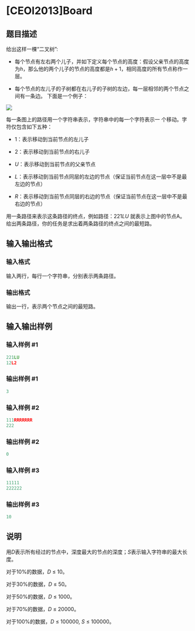 # [CEOI2013]Board

## 题目描述

给出这样一棵“二叉树”:

- 每个节点有左右两个儿子，并如下定义每个节点的高度：假设父亲节点的高度为$h$，那么他的两个儿子的节点的高度都是$h+1$，相同高度的所有节点称作一层。

- 每个节点的左儿子的子树都在右儿子的子树的左边，每一层相邻的两个节点之间有一条边。 下面是一个例子：

![](https://cdn.luogu.com.cn/upload/pic/74384.png)

每一条图上的路径用一个字符串表示，字符串中的每一个字符表示一 个移动。字符仅包含如下五种：

- $1$：表示移动到当前节点的左儿子

- $2$：表示移动到当前节点的右儿子

- $U$：表示移动到当前节点的父亲节点

- $L$：表示移动到当前节点同层的左边的节点（保证当前节点在这一层中不是最左边的节点）

- $R$：表示移动到当前节点同层的右边的节点（保证当前节点在这一层中不是最右边的节点）

用一条路径来表示这条路径的终点，例如路径：$221LU$ 就表示上图中的节点A。 给出两条路径，你的任务是求出着两条路径的终点之间的最短路。

## 输入输出格式

### 输入格式

输入两行，每行一个字符串，分别表示两条路径。

### 输出格式

输出一行，表示两个节点之间的最短路。

## 输入输出样例

### 输入样例 #1

```cpp
221LU
12L2
```


### 输出样例 #1

```cpp
3
```


### 输入样例 #2

```cpp
111RRRRRRR
222
```


### 输出样例 #2

```cpp
0
```


### 输入样例 #3

```cpp
11111
222222
```


### 输出样例 #3

```cpp
10
```


## 说明

用$D$表示所有经过的节点中，深度最大的节点的深度；$S$表示输入字符串的最大长度。

对于10%的数据，$D$ $\le$ 10。

对于30%的数据，$D$ $\le$ 50。

对于50%的数据，$D$ $\le$ 1000。

对于70%的数据，$D$ $\le$ 20000。

对于100%的数据，$D$ $\le$ 100000, $S$ $\le$ 100000。


